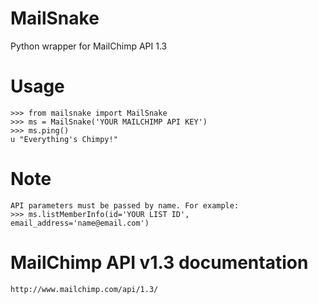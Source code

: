 MailSnake 
=========
Python wrapper for MailChimp API 1.3

Usage
=====

    >>> from mailsnake import MailSnake 
    >>> ms = MailSnake('YOUR MAILCHIMP API KEY')
    >>> ms.ping()
    u "Everything's Chimpy!"

Note
====

    API parameters must be passed by name. For example:
    >>> ms.listMemberInfo(id='YOUR LIST ID', email_address='name@email.com')

MailChimp API v1.3 documentation
================================
    http://www.mailchimp.com/api/1.3/

